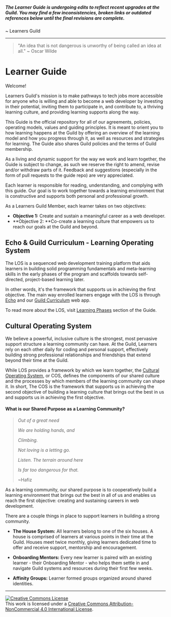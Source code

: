##### The Learner Guide is undergoing edits to reflect recent upgrades at the Guild. You may find a few inconsistencies, broken links or outdated references below until the final revisions are complete.

~ Learners Guild

---

> "An idea that is not dangerous is unworthy of being called an idea at all." ~ Oscar Wilde

# Learner Guide

Welcome!

Learners Guild's mission is to make pathways to tech jobs more accessible for anyone who is willing and able to become a web developer by investing in their potential, inviting them to participate in, and contribute to, a thriving learning culture, and providing learning supports along the way.

This Guide is the official repository for all of our agreements, policies, operating models, values and guiding principles. It is meant to orient you to how learning happens at the Guild by offering an overview of the learning model and how you progress through it, as well as resources and strategies for learning. The Guide also shares Guild policies and the terms of Guild membership.

As a living and dynamic support for the way we work and learn together, the Guide is subject to change, as such we reserve the right to amend, revise and/or withdraw parts of it. Feedback and suggestions \(especially in the form of pull requests to the guide repo\) are very appreciated.

Each learner is responsible for reading, understanding, and complying with this guide. Our goal is to work together towards a learning environment that is constructive and supports both personal and professional growth.

As a Learners Guild Member, each learner takes on two objectives:

* **Objective 1:** Create and sustain a meaningful career as a web developer.
* **Objective 2: **Co-create a learning culture that empowers us to reach our goals at the Guild and beyond. 

## Echo & Guild Curriculum - Learning Operating System

The LOS is a sequenced web development training platform that aids learners in building solid programming fundamentals and meta-learning skills in the early phases of the program and scaffolds towards  self-directed, project-based learning later.

In other words, it's the framework that supports us in achieving the first objective. The main way enrolled learners engage with the LOS is through [Echo](https://echo.learnersguild.org/) and our [Guild Curriculum](https://curriculum.learnersguild.org/) web app.

To read more about the LOS, visit [Learning Phases](/Phases/README.md) section of the Guide.

## Cultural Operating System

We believe a powerful, inclusive culture is the strongest, most pervasive support structure a learning community can have. At the Guild, Learners rely on each other daily for coding and personal support, effectively building strong professional relationships and friendships that extend beyond their time at the Guild.

While LOS provides a framework by which we learn together, the [Cultural Operating System](https://cos.learnersguild.org/), or COS, defines the components of our shared culture and the processes by which members of the learning community can shape it. In short, The COS  is the framework that supports us in achieving the second objective of building a learning culture that brings out the best in us and supports us in achieving the first objective.

#### **What is our Shared Purpose as a Learning Community?**

> _Out of a great need_
>
> _We are holding hands, and_
>
> _Climbing._
>
> _Not loving is a letting go._
>
> _Listen. The terrain around here_
>
> _Is far too dangerous for that._
>
> ~Hafiz

As a learning community, our shared purpose is to cooperatively build a learning environment that brings out the best in all of us and enables us reach the first objective: creating and sustaining careers in web development.

There are a couple things in place to support learners in building a strong community.

* **The House System:** All learners belong to one of the six houses. A house is comprised of learners at various points in their time at the Guild. Houses meet twice monthly, giving learners dedicated time to offer and receive support, mentorship and encouragement.

* **Onboarding Mentors:** Every new learner is paired with an existing learner - their Onboarding Mentor - who helps them settle in and navigate Guild systems and resources during their first few weeks.

* **Affinity Groups:** Learner formed groups organized around shared identities.

---

[![Creative Commons License](https://i.creativecommons.org/l/by-nc/4.0/88x31.png)](http://creativecommons.org/licenses/by-nc/4.0/)  
This work is licensed under a [Creative Commons Attribution-NonCommercial 4.0 International License](http://creativecommons.org/licenses/by-nc/4.0/).

